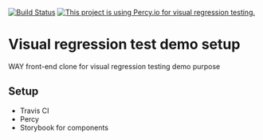 [![Build Status](https://travis-ci.com/Danny-A/vrt-demo.svg?branch=master)](https://travis-ci.com/Danny-A/vrt-demo)
[![This project is using Percy.io for visual regression testing.](https://percy.io/static/images/percy-badge.svg)](https://percy.io/Danny-co/vrt-demo)

# Visual regression test demo setup

WAY front-end clone for visual regression testing demo purpose

## Setup

- Travis CI
- Percy
- Storybook for components

